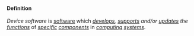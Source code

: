 #### Definition

*Device software* is [software](https://github.com/gcassel/Modular-Organization-Terminology/blob/master/terms/software.md) which *[develops](https://github.com/gcassel/Modular-Organization-Terminology/blob/master/terms/develop.md), [supports](https://github.com/gcassel/Modular-Organization-Terminology/blob/master/terms/support.md) and/or [updates](https://github.com/gcassel/Modular-Organization-Terminology/blob/master/terms/update.md) the [functions](https://github.com/gcassel/Modular-Organization-Terminology/blob/master/terms/function.md)* of *[specific](https://github.com/gcassel/Modular-Organization-Terminology/blob/master/terms/specific.md) [components](https://github.com/gcassel/Modular-Organization-Terminology/blob/master/terms/component.md)* in *[computing](https://github.com/gcassel/Modular-Organization-Terminology/blob/master/terms/compute.md) [systems](https://github.com/gcassel/Modular-Organization-Terminology/blob/master/terms/system.md)*.

